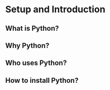 # Setup and Introduction

## What is Python?

## Why Python?

## Who uses Python?

## How to install Python?
